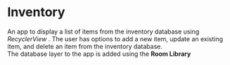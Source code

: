 # Inventory
An app to display a list of items from the inventory database using _RecyclerView_ . The user has options to add a new item, update an existing item, and delete an item from the inventory database.  
The database layer to the app is added using the __Room Library__
